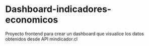 # Dashboard-indicadores-economicos
Proyecto frontend para crear un dashboard que visualice los datos obtenidos desde API mindicador.cl

